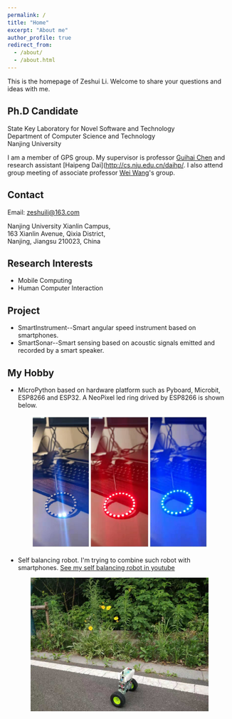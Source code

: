```yaml
---
permalink: /
title: "Home"
excerpt: "About me"
author_profile: true
redirect_from: 
  - /about/
  - /about.html
---
```

This is the homepage of Zeshui Li. Welcome to share your questions and ideas with me.

Ph.D Candidate
---
State Key Laboratory for Novel Software and Technology  
Department of Computer Science and Technology  
Nanjing University  

I am a member of GPS group. My supervisor is professor [Guihai Chen](http://cs.nju.edu.cn/gchen/) and research assistant [Haipeng Dai](http://cs.nju.edu.cn/daihp/. I also attend group meeting of associate professor [Wei Wang](http://cs.nju.edu.cn/ww/)'s group.

Contact
---
Email: zeshuili@163.com  

Nanjing University Xianlin Campus,  
163 Xianlin Avenue, Qixia District,  
Nanjing, Jiangsu 210023, China

Research Interests
---
* Mobile Computing  
* Human Computer Interaction 

Project
---
* SmartInstrument--Smart angular speed instrument based on smartphones.  
* SmartSonar--Smart sensing based on acoustic signals emitted and recorded by a smart speaker.

My Hobby
---
* MicroPython based on hardware platform such as Pyboard, Microbit, ESP8266 and ESP32. A NeoPixel led ring drived by ESP8266 is shown below.
<p align="center"><img src="https://raw.githubusercontent.com/ZeshuiLi/ZeshuiLi.github.io/master/images/NeoPixelLittle.jpeg" width="400" height="300"></P>

* Self balancing robot. I'm trying to combine such robot with smartphones. [See my self balancing robot in youtube](https://www.youtube.com/watch?v=_J-YQ3ySKJA&list=PLxVt4lPz_cAiK9lSIy2-FKN1Th8wJ7R3r "My self balancing robot")
<p align="center"><img src="https://raw.githubusercontent.com/ZeshuiLi/ZeshuiLi.github.io/master/images/SelfBalancingRobotLittle.jpeg" width="400" height="300" align="center"></P>  
